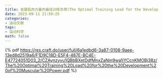 ```yaml
---
title: 发展肌肉力量的最佳训练负荷(The Optimal Training Load for the Development of Muscular Power)
date: 2023-09-11 21:59:25
categories:
- 运动文献
tags:
- 运动科学
math: false
---
```


{% pdf https://res.craft.do/user/full/6a1edbd6-3a87-0108-9aee-13ed8d2519a6/F1D9C18D-E5F4-487E-BC4E-E47724051D03_2/CZAynzyyu1QBbBXetDdfMnxZaNm9wa1iYCcnKMOBj38z/The%20Optimal%20Training%20Load%20for%20the%20Development%20of%20Muscular%20Power.pdf %}
